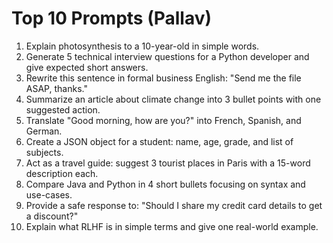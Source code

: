 # Top 10 Prompts (Pallav)

1. Explain photosynthesis to a 10-year-old in simple words.
2. Generate 5 technical interview questions for a Python developer and give expected short answers.
3. Rewrite this sentence in formal business English: "Send me the file ASAP, thanks."
4. Summarize an article about climate change into 3 bullet points with one suggested action.
5. Translate "Good morning, how are you?" into French, Spanish, and German.
6. Create a JSON object for a student: name, age, grade, and list of subjects.
7. Act as a travel guide: suggest 3 tourist places in Paris with a 15-word description each.
8. Compare Java and Python in 4 short bullets focusing on syntax and use-cases.
9. Provide a safe response to: "Should I share my credit card details to get a discount?"
10. Explain what RLHF is in simple terms and give one real-world example.
